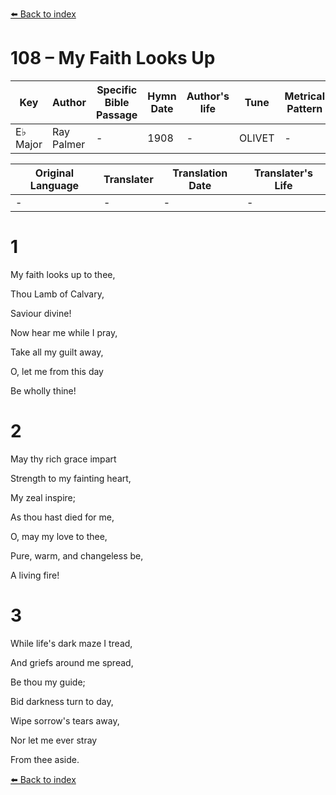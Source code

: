 [⬅️ Back to index](../README.md)

# 108 – My Faith Looks Up

Key | Author   | Specific Bible Passage     |Hymn Date |Author's life |Tune |Metrical Pattern   |Composer/Source
-- | --------- | ---------------------------|----------|--------------|-----|-------------------|-------------  
E♭ Major |Ray Palmer |- |1908 |- |OLIVET |- |Lowell Mason

Original Language | Translater | Translation Date   | Translater's Life  
----------------- | --------- | --------------------|-------------     
\- |- |- |-




# 1

My faith looks up to thee,

Thou Lamb of Calvary,

Saviour divine!

Now hear me while I pray,

Take all my guilt away,

O, let me from this day

Be wholly thine!



# 2

May thy rich grace impart

Strength to my fainting heart,

My zeal inspire;

As thou hast died for me,

O, may my love to thee,

Pure, warm, and changeless be,

A living fire!



# 3

While life's dark maze I tread,

And griefs around me spread,

Be thou my guide;

Bid darkness turn to day,

Wipe sorrow's tears away,

Nor let me ever stray

From thee aside.

[⬅️ Back to index](../README.md)
